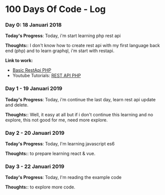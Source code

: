 # 100 Days Of Code - Log

### Day 0: 18 Januari 2018

**Today's Progress**: Today, i'm start learning php rest api 

**Thoughts:**: I don't know how to create rest api with my first language back end (php) and to learn graphql, i'm start with restapi.

**Link to work:** 
 - [Basic RestApi PHP](https://github.com/bradtraversy/php_rest_myblog)
 - Youtube Tutorials: [REST API PHP](https://www.youtube.com/playlist?list=PLillGF-RfqbZ3_Xr8do7Q2R752xYrDRAo)


### Day 1 - 19 Januari 2019 

**Today's Progress**: Today, i'm continue the last day, learn rest api update and delete.

**Thoughts:**: Well, it easy at all but if i don't continue this learning and no explore, this not good for me, need more explore.

### Day 2 - 20 Januari 2019

**Today's Progress**: Today, I'm learning javascript es6

**Thoughts:**:  to prepare learning react & vue.

### Day 3 - 22 Januari 2019

**Today's Progress**: Today, I'm reading the example code

**Thoughts:**:  to explore more code.

